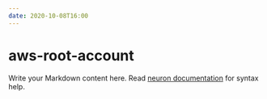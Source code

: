 ```yaml
---
date: 2020-10-08T16:00
---
```


# aws-root-account

Write your Markdown content here. Read [neuron documentation](https://neuron.zettel.page/2011404.html) for syntax help.

